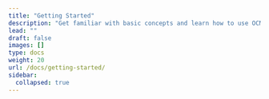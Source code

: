```yaml
---
title: "Getting Started"
description: "Get familiar with basic concepts and learn how to use OCM in your projects."
lead: ""
draft: false
images: []
type: docs
weight: 20
url: /docs/getting-started/
sidebar:
  collapsed: true
---
```


